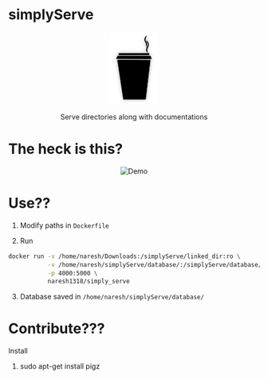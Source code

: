 # simplyServe

<p align=center>
    <img src="https://raw.githubusercontent.com/Naresh1318/simplyServe/master/static/img/icon.png?token=ADHNPQPRG4VR55RPZ7REC3K5GI5YE" alt="simplyServe" width=20%/>
    <p align="center"> Serve directories along with documentations </p>
</p>

# The heck is this?

<p align=center>
    <img src="https://github.com/Naresh1318/simplyServe/raw/master/static/img/demo.gif" alt="Demo" width=20%/>
</p>

# Use??

1. Modify paths in `Dockerfile`

2. Run
```bash
docker run -v /home/naresh/Downloads:/simplyServe/linked_dir:ro \
           -v /home/naresh/simplyServe/database/:/simplyServe/database/ \
           -p 4000:5000 \
           naresh1318/simply_serve
```

3. Database saved in `/home/naresh/simplyServe/database/`

# Contribute???


Install
1. sudo apt-get install pigz
